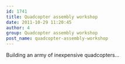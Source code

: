```yaml
---
id: 1741
title: Quadcopter assembly workshop
date: 2011-10-29 11:20:45
author: 4
group: Quadcopter assembly workshop
post_name: quadcopter-assembly-workshop
---
```


Building an army of inexpensive quadcopters...